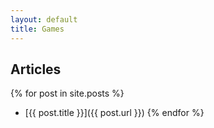 ```yaml
---
layout: default
title: Games
---
```


## Articles

{% for post in site.posts %}
* [{{ post.title }}]({{ post.url }})
{% endfor %}
